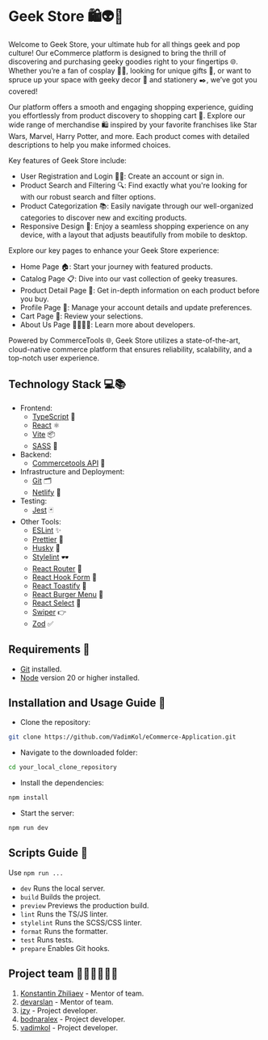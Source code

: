 # Geek Store 🛍️👽🎃

Welcome to Geek Store, your ultimate hub for all things geek and pop culture! Our eCommerce platform is designed to bring the thrill of discovering and purchasing geeky goodies right to your fingertips 🌐. Whether you’re a fan of cosplay 🦸‍♂️, looking for unique gifts 🎁, or want to spruce up your space with geeky decor 🌟 and stationery ✒️, we’ve got you covered!

Our platform offers a smooth and engaging shopping experience, guiding you effortlessly from product discovery to shopping cart 🛒. Explore our wide range of merchandise 🛍️ inspired by your favorite franchises like Star Wars, Marvel, Harry Potter, and more. Each product comes with detailed descriptions to help you make informed choices.

Key features of Geek Store include:

- User Registration and Login 📝🔐: Create an account or sign in.
- Product Search and Filtering 🔍: Find exactly what you're looking for with our robust search and filter options.
- Product Categorization 📚: Easily navigate through our well-organized categories to discover new and exciting products.
- Responsive Design 📲: Enjoy a seamless shopping experience on any device, with a layout that adjusts beautifully from mobile to desktop.

Explore our key pages to enhance your Geek Store experience:

- Home Page 🏠: Start your journey with featured products.
- Catalog Page 📋: Dive into our vast collection of geeky treasures.
- Product Detail Page 🔎: Get in-depth information on each product before you buy.
- Profile Page 👤: Manage your account details and update preferences.
- Cart Page 🛒: Review your selections.
- About Us Page 🙋‍♂️🙋‍♀️: Learn more about developers.

Powered by CommerceTools 🌐, Geek Store utilizes a state-of-the-art, cloud-native commerce platform that ensures reliability, scalability, and a top-notch user experience.

## Technology Stack 💻📚

- Frontend:
  - [TypeScript](https://www.typescriptlang.org/) 🚀
  - [React](https://react.dev/) ⚛️
  - [Vite](https://vitejs.dev/) 📦
  - [SASS](https://sass-lang.com/) 🎨
- Backend:
  - [Commercetools API](https://docs.commercetools.com/api/) 🔮
- Infrastructure and Deployment:
  - [Git](https://git-scm.com/) 🗂️
  - [Netlify](https://www.netlify.com/) 🐙
- Testing:
  - [Jest](https://jestjs.io/) 🃏
- Other Tools:
  - [ESLint](https://eslint.org/) ✨
  - [Prettier](https://prettier.io/) 🎩
  - [Husky](https://typicode.github.io/husky/) 🐶
  - [Stylelint](https://stylelint.io/) 🕶
  - [React Router](https://reactrouter.com/) 📡
  - [React Hook Form](https://www.react-hook-form.com/) 📄
  - [React Toastify](https://fkhadra.github.io/react-toastify) 🍞
  - [React Burger Menu](https://negomi.github.io/react-burger-menu/) 🍔
  - [React Select](https://react-select.com/) 🔽
  - [Swiper](https://swiperjs.com/) 👉
  - [Zod](https://zod.dev/) ✅


 ## Requirements 📜

- [Git](https://git-scm.com/) installed.
- [Node](https://nodejs.org/) version 20 or higher installed.

## Installation and Usage Guide 🔄
 - Clone the repository:
```bash
git clone https://github.com/VadimKol/eCommerce-Application.git
```
 - Navigate to the downloaded folder:
```bash
cd your_local_clone_repository
```
 - Install the dependencies:
```bash
npm install
```
 - Start the server:
```bash
npm run dev
```

## Scripts Guide 🧾
Use `npm run ...`
 - `dev` Runs the local server.
 - `build` Builds the project.
 - `preview` Previews the production build.
 - `lint` Runs the TS/JS linter.
 - `stylelint` Runs the SCSS/CSS linter.
 - `format` Runs the formatter.
 - `test` Runs tests.
 - `prepare` Enables Git hooks.

## Project team 👨‍💻👩‍💻👨‍💻

1. [Konstantin Zhiliaev](https://github.com/926227) - Mentor of team.
2. [devarslan](https://github.com/devarslan) - Mentor of team.
3. [izy](https://github.com/izy-code) - Project developer.
4. [bodnaralex](https://github.com/BodnarAlex) - Project developer.
5. [vadimkol](https://github.com/VadimKol) - Project developer.